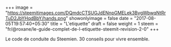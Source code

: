 +++
image = "https://steemitimages.com/DQmdcCTSUGJdENnpGMELek3BvgWbwqNtRrTuD2JbYHqdBbY/hands.png"
showonlyimage = false
date = "2017-08-05T19:57:40+05:30"
title = "L'etiquette"
draft = false
weight = 1
steem = "fr/@roxane/le-guide-complet-de-l-etiquette-steemit-revision-2-0"
+++

Le code de conduite du Steemien. 30 conseils pour vivre ensemble.
<!--more-->
